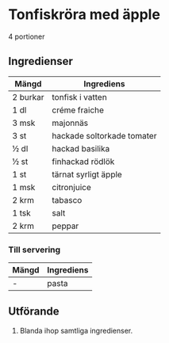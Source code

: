 # Tonfiskröra med äpple
4 portioner
## Ingredienser

Mängd|Ingrediens
------------ | -------------
2 burkar | tonfisk i vatten
1 dl | créme fraiche
3 msk | majonnäs
3 st | hackade soltorkade tomater
½ dl | hackad basilika
½ st | finhackad rödlök
1 st | tärnat syrligt äpple
1 msk | citronjuice
2 krm | tabasco
1 tsk | salt
2 krm | peppar

### Till servering
Mängd| Ingrediens
------------ | -------------
\- | pasta

## Utförande
1. Blanda ihop samtliga ingredienser.

